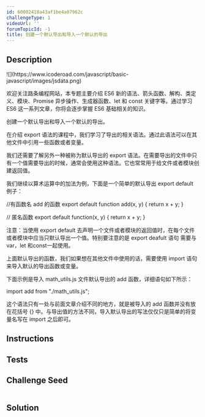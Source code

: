 ```yaml
---
id: 60002418a43af1be4a07962c
challengeType: 1
videoUrl: ''
forumTopicId: -1
title: 创建一个默认导出和导入一个默认的导出
---
```


## Description
<section id='description'>
![](https://www.icoderoad.com/javascript/basic-javascript/images/jsdata.png)

欢迎关注路条编程网站，本专题主要介绍 ES6 新的语法、箭头函数、解构、类定义、模块、Promise 异步操作、生成器函数、let 和 const 关键字等。通过学习  ES6 这一系列文章，你将会逐步掌握  ES6 基础相关的知识。
	
创建一个默认导出和导入一个默认的导出。

在介绍 export 语法的课程中，我们学习了导出的相关语法。通过此语法可以在其他文件中引用一些函数或者变量。

我们还需要了解另外一种被称为默认导出的 export 语法。在需要导出的文件中只有一个值需要导出的时候，通常会使用这种语法。它也常常用于给文件或者模块创建返回值。

我们继续以算术运算中的加法为例，下面是一个简单的默认导出 export default 例子：

//有函数名 add 的函数
export default function add(x, y) {
  return x + y;
}

// 匿名函数
export default function(x, y) {
  return x + y;
}

注意：当使用 export default 去声明一个文件或者模块的返回值时，在每个文件或者模块中应当只默认导出一个值。特别要注意的是 export deafult 语句 需要与 var，let 和const一起使用。

上面默认导出的函数，我们如果想在其他文件中使用的话，需要使用 import 语句来导入默认的导出函数或变量。

下面示例是导入 math_utils.js 文件默认导出的 add 函数，详细语句如下所示：

import add from "./math_utils.js";

这个语法只有一处与前面文章介绍不同的地方，就是被导入的 add 函数并没有放在花括号 {} 中。与导出值的方法不同，导入默认导出的写法仅仅只是简单的将变量名写在 import 之后即可。


</section>

## Instructions
<section id='instructions'>

</section>

## Tests
<section id='tests'>

</section>

## Challenge Seed
<section id='challengeSeed'>

<div id='js-seed'>

```js

```

</div>



</section>

## Solution
<section id='solution'>


</section>
